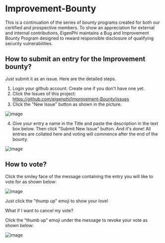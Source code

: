 # Improvement-Bounty

This is a continuation of the series of bounty programs created for both our certified and prospective members.  To show an appreciation for external and internal contributions, EigenPhi maintains a Bug and Improvement Bounty Program designed to reward responsible disclosure of qualifying security vulnerabilities.

## How to submit an entry for the Improvement bounty?
Just submit it as an issue. Here are the detailed steps.
1. Login your github account. Create one if you don't have one yet.
2. Click the Issues of this project: https://github.com/eigenphi/Improvement-Bounty/issues 
3. Click the "New Issue" button as shown in the picture.

![image](https://telegra.ph/file/3dbd7315400ada163f2bc.png)

4. Give your entry a name in the Title and paste the description in the text box below. Then click "Submit New Issue" button. And it's done!
All entries are collated here and voting will commence after the end of the bounty.

![image](https://telegra.ph/file/ff982ed8c0afd5982ae89.png)


## How to vote?

Click the smiley face of the message containing the entry you will like to vote for as shown below:

![image](https://telegra.ph/file/1f5e4cb5fff0158702838.png)

Just click the "thump up" emoji to show your love!

What if I want to cancel my vote?

Click the "thumb up" emoji under the message to revoke your vote as shown below:

![image](https://telegra.ph/file/da57a7bdcb301073aaa9c.png)
